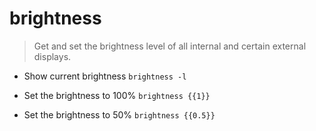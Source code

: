 # brightness
> Get and set the brightness level of all internal and certain external displays.

- Show current brightness
`brightness -l`

- Set the brightness to 100%
`brightness {{1}}`

- Set the brightness to 50%
`brightness {{0.5}}`
